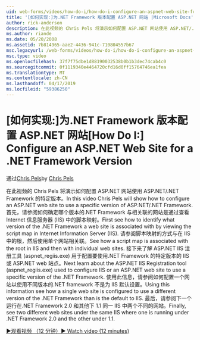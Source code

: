 ```yaml
---
uid: web-forms/videos/how-do-i/how-do-i-configure-an-aspnet-web-site-for-a-net-framework-version
title: '[如何实现:]为.NET Framework 版本配置 ASP.NET 网站 |Microsoft Docs'
author: rick-anderson
description: 在此视频的 Chris Pels 将演示如何配置 ASP.NET 网站使用 ASP.NET/.NET Framework 的特定版本。 首先，请参阅如何识别哪些 v...
ms.author: riande
ms.date: 05/20/2008
ms.assetid: 7b814965-aae2-4436-941c-710804557b67
msc.legacyurl: /web-forms/videos/how-do-i/how-do-i-configure-an-aspnet-web-site-for-a-net-framework-version
msc.type: video
ms.openlocfilehash: 37f7f75dbe1d88190032538b0b1b3dec74cab4c0
ms.sourcegitcommit: 0f1119340e4464720cfd16d0ff15764746ea1fea
ms.translationtype: MT
ms.contentlocale: zh-CN
ms.lasthandoff: 04/17/2019
ms.locfileid: "59386250"
---
```

# <a name="how-do-i-configure-an-aspnet-web-site-for-a-net-framework-version"></a><span data-ttu-id="a8504-104">[如何实现:]为.NET Framework 版本配置 ASP.NET 网站</span><span class="sxs-lookup"><span data-stu-id="a8504-104">[How Do I:] Configure an ASP.NET Web Site for a .NET Framework Version</span></span>

<span data-ttu-id="a8504-105">通过[Chris Pels](https://twitter.com/chrispels)</span><span class="sxs-lookup"><span data-stu-id="a8504-105">by [Chris Pels](https://twitter.com/chrispels)</span></span>

<span data-ttu-id="a8504-106">在此视频的 Chris Pels 将演示如何配置 ASP.NET 网站使用 ASP.NET/.NET Framework 的特定版本。</span><span class="sxs-lookup"><span data-stu-id="a8504-106">In this video Chris Pels will show how to configure an ASP.NET web site to use a specific version of ASP.NET/.NET Framework.</span></span> <span data-ttu-id="a8504-107">首先，请参阅如何确定哪个版本的.NET Framework 与相关联的网站是通过查看 Internet 信息服务器 (IIS) 中的脚本映射。</span><span class="sxs-lookup"><span data-stu-id="a8504-107">First see how to identify what version of the .NET Framework a web site is associated with by viewing the script map in Internet Information Server (IIS).</span></span> <span data-ttu-id="a8504-108">请参阅脚本映射的方式与在 IIS 中的根，然后使用单个网站相关联。</span><span class="sxs-lookup"><span data-stu-id="a8504-108">See how a script map is associated with the root in IIS and then with individual web sites.</span></span> <span data-ttu-id="a8504-109">接下来了解 ASP.NET IIS 注册工具 (aspnet\_regiis.exe) 用于配置要使用.NET Framework 的特定版本的 IIS 或 ASP.NET web 站点。</span><span class="sxs-lookup"><span data-stu-id="a8504-109">Next learn about the ASP.NET IIS Registration tool (aspnet\_regiis.exe) used to configure IIS or an ASP.NET web site to use a specific version of the .NET Framework.</span></span> <span data-ttu-id="a8504-110">使用此信息，请参阅如何配置一个网站以使用不同版本的.NET framework 不是为 IIS 默认设置。</span><span class="sxs-lookup"><span data-stu-id="a8504-110">Using this information see how a single web site is configured to use a different version of the .NET Framework than is the default to IIS.</span></span> <span data-ttu-id="a8504-111">最后，请参阅下一个运行在.NET Framework 2.0 和其他下 1.1 同一 IIS 中两个不同的网站。</span><span class="sxs-lookup"><span data-stu-id="a8504-111">Finally, see two different web sites under the same IIS where one is running under .NET Framework 2.0 and the other under 1.1.</span></span>

[<span data-ttu-id="a8504-112">&#9654;观看视频 （12 分钟）</span><span class="sxs-lookup"><span data-stu-id="a8504-112">&#9654; Watch video (12 minutes)</span></span>](https://channel9.msdn.com/Blogs/ASP-NET-Site-Videos/how-do-i-configure-an-aspnet-web-site-for-a-net-framework-version)
